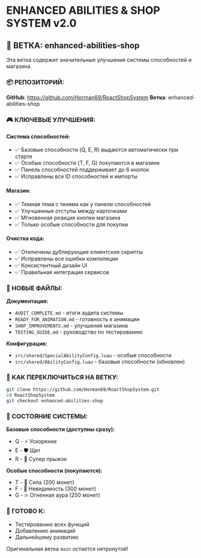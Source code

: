 ENHANCED ABILITIES & SHOP SYSTEM v2.0
======================================

## 🚀 ВЕТКА: enhanced-abilities-shop

Эта ветка содержит значительные улучшения системы способностей и магазина.

### 📦 РЕПОЗИТОРИЙ:
**GitHub**: https://github.com/Horman69/RoactShopSystem
**Ветка**: enhanced-abilities-shop

### 🎮 КЛЮЧЕВЫЕ УЛУЧШЕНИЯ:

#### Система способностей:
- ✅ Базовые способности (Q, E, R) выдаются автоматически при старте
- ✅ Особые способности (T, F, G) покупаются в магазине
- ✅ Панель способностей поддерживает до 6 кнопок
- ✅ Исправлены все ID способностей и импорты

#### Магазин:
- ✅ Темная тема с тенями как у панели способностей
- ✅ Улучшенные отступы между карточками
- ✅ Мгновенная реакция кнопки магазина
- ✅ Только особые способности для покупки

#### Очистка кода:
- ✅ Отключены дублирующие клиентские скрипты
- ✅ Исправлены все ошибки компиляции
- ✅ Консистентный дизайн UI
- ✅ Правильная интеграция сервисов

### 📁 НОВЫЕ ФАЙЛЫ:

**Документация:**
- `AUDIT_COMPLETE.md` - итоги аудита системы
- `READY_FOR_ANIMATION.md` - готовность к анимации
- `SHOP_IMPROVEMENTS.md` - улучшения магазина
- `TESTING_GUIDE.md` - руководство по тестированию

**Конфигурация:**
- `src/shared/SpecialAbilityConfig.luau` - особые способности
- `src/shared/AbilityConfig.luau` - базовые способности (обновлен)

### 🔄 КАК ПЕРЕКЛЮЧИТЬСЯ НА ВЕТКУ:

```bash
git clone https://github.com/Horman69/RoactShopSystem.git
cd RoactShopSystem
git checkout enhanced-abilities-shop
```

### 🎯 СОСТОЯНИЕ СИСТЕМЫ:

**Базовые способности (доступны сразу):**
- Q - ⚡ Ускорение
- E - 🛡 Щит
- R - 🚀 Супер прыжок

**Особые способности (покупаются):**
- T - 💪 Сила (200 монет)
- F - 💨 Невидимость (300 монет)
- G - 🔥 Огненная аура (250 монет)

### 🚀 ГОТОВО К:
- Тестированию всех функций
- Добавлению анимаций
- Дальнейшему развитию

Оригинальная ветка `main` остается нетронутой!
